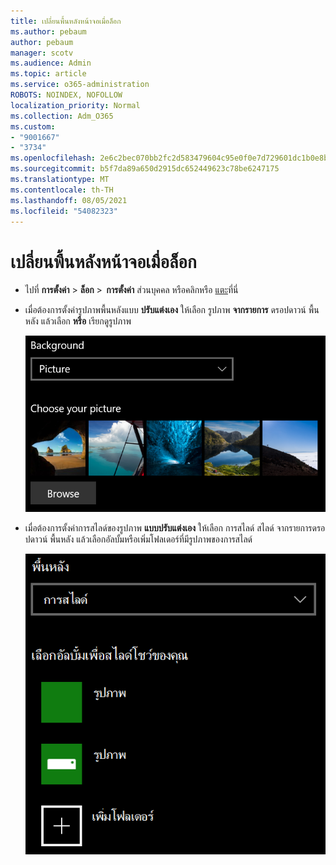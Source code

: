 ```yaml
---
title: เปลี่ยนพื้นหลังหน้าจอเมื่อล็อก
ms.author: pebaum
author: pebaum
manager: scotv
ms.audience: Admin
ms.topic: article
ms.service: o365-administration
ROBOTS: NOINDEX, NOFOLLOW
localization_priority: Normal
ms.collection: Adm_O365
ms.custom:
- "9001667"
- "3734"
ms.openlocfilehash: 2e6c2bec070bb2fc2d583479604c95e0f0e7d729601dc1b0e8b7edd04995dfe6
ms.sourcegitcommit: b5f7da89a650d2915dc652449623c78be6247175
ms.translationtype: MT
ms.contentlocale: th-TH
ms.lasthandoff: 08/05/2021
ms.locfileid: "54082323"
---
```

# <a name="change-your-lock-screen-background"></a>เปลี่ยนพื้นหลังหน้าจอเมื่อล็อก

- ไปที่ **การตั้งค่า**  >  **ล็อก**  >  **การตั้งค่า** ส่วนบุคคล หรือคลิกหรือ [แตะ](ms-settings:lockscreen?activationSource=GetHelp)ที่นี่

- เมื่อต้องการตั้งค่ารูปภาพพื้นหลังแบบ **ปรับแต่งเอง** ให้เลือก รูปภาพ **จากรายการ** ดรอปดาวน์ พื้นหลัง แล้วเลือก **หรือ** เรียกดูรูปภาพ

  ![ตั้งค่ารูปภาพพื้นหลังแบบปรับแต่งเอง](media/set-custom-background-pic.png)

- เมื่อต้องการตั้งค่าการสไลด์ของรูปภาพ **แบบปรับแต่งเอง** ให้เลือก การสไลด์ สไลด์ จากรายการดรอปดาวน์ พื้นหลัง แล้วเลือกอัลบั้มหรือเพิ่มโฟลเดอร์ที่มีรูปภาพของการสไลด์

  ![ตั้งค่าการสไลด์ของรูปภาพแบบปรับแต่งเอง](media/set-up-slideshow-background.png)
